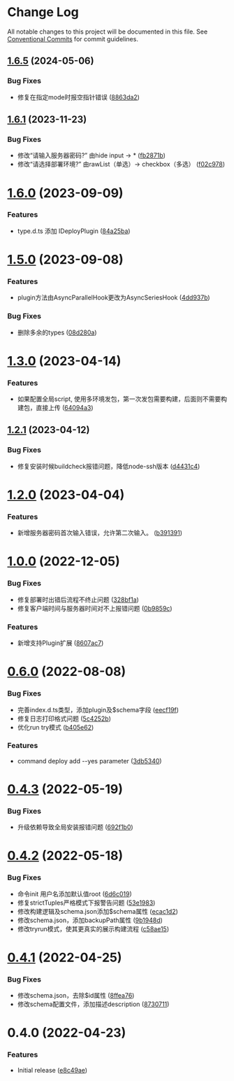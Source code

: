 # Change Log

All notable changes to this project will be documented in this file.
See [Conventional Commits](https://conventionalcommits.org) for commit guidelines.

## [1.6.5](https://github.com/Hyhello/deployed/compare/v1.6.1...v1.6.5) (2024-05-06)


### Bug Fixes

* 修复在指定mode时报空指针错误 ([8863da2](https://github.com/Hyhello/deployed/commit/8863da294913a9e8d343646ac0cae506f4a92de3))






## [1.6.1](https://github.com/Hyhello/deployed/compare/v1.6.0...v1.6.1) (2023-11-23)


### Bug Fixes

* 修改“请输入服务器密码?” 由hide input -> * ([fb2871b](https://github.com/Hyhello/deployed/commit/fb2871b98dc11f299cce1f8b4baada194533241f))
* 修改“请选择部署环境?” 由rawList（单选）->  checkbox（多选） ([f02c978](https://github.com/Hyhello/deployed/commit/f02c978c9ef5385bd457b81bf97ad21c643a2671))






# [1.6.0](https://github.com/Hyhello/deployed/compare/v1.5.0...v1.6.0) (2023-09-09)


### Features

* type.d.ts 添加 IDeployPlugin ([84a25ba](https://github.com/Hyhello/deployed/commit/84a25bac44419d742729d2b846fa8dd585d38587))






# [1.5.0](https://github.com/Hyhello/deployed/compare/v1.4.0...v1.5.0) (2023-09-08)


### Features

* plugin方法由AsyncParallelHook更改为AsyncSeriesHook ([4dd937b](https://github.com/Hyhello/deployed/commit/4dd937bb36da658187b574045e3bb5de9949d645))

### Bug Fixes

* 删除多余的types ([08d280a](https://github.com/Hyhello/deployed/commit/08d280a5481cbfc59bc98b53eb0d8842e11160c3))

# [1.3.0](https://github.com/Hyhello/deployed/compare/v1.2.1...v1.3.0) (2023-04-14)


### Features

* 如果配置全局script, 使用多环境发包，第一次发包需要构建，后面则不需要构建包，直接上传 ([64094a3](https://github.com/Hyhello/deployed/commit/64094a3a2dc498bf1dc521a34ebcc1e18e361c42))






## [1.2.1](https://github.com/Hyhello/deployed/compare/v1.2.0...v1.2.1) (2023-04-12)


### Bug Fixes

* 修复安装时候buildcheck报错问题，降低node-ssh版本 ([d4431c4](https://github.com/Hyhello/deployed/commit/d4431c42e2dcc5c7c61f87e76847c673989a11ed))





# [1.2.0](https://github.com/Hyhello/deployed/compare/v0.11.0...v1.2.0) (2023-04-04)


### Features

* 新增服务器密码首次输入错误，允许第二次输入。 ([b391391](https://github.com/Hyhello/deployed/commit/b391391c1ce7a973533efa70a02b4830301af942))






# [1.0.0](https://github.com/Hyhello/deployed/compare/v0.11.0...v1.0.0) (2022-12-05)

### Bug Fixes

* 修复部署时出错后流程不终止问题 ([328bf1a](https://github.com/Hyhello/deployed/commit/328bf1af28c8dfecc38c386b3c5b7ecd87e1abec))
* 修复客户端时间与服务器时间对不上报错问题 ([0b9859c](https://github.com/Hyhello/deployed/commit/0b9859cfab93816483d6b54d409ad3ec682b74ec))


### Features

* 新增支持Plugin扩展 ([8607ac7](https://github.com/Hyhello/deployed/commit/8607ac7cd45d0f122ce1e0a633a4918771436042))



# [0.6.0](https://github.com/Hyhello/deployed/compare/v0.4.3...v0.6.0) (2022-08-08)


### Bug Fixes

* 完善index.d.ts类型，添加plugin及$schema字段 ([eecf19f](https://github.com/Hyhello/deployed/commit/eecf19fc16047ab2004a7aab848b7cf291634ede))
* 修复日志打印格式问题 ([5c4252b](https://github.com/Hyhello/deployed/commit/5c4252b6e2255f9591c2e01770caf6e30d82e5a7))
* 优化run try模式 ([b405e62](https://github.com/Hyhello/deployed/commit/b405e629923bce20763eadf5e8c144db3ec947b7))


### Features

* command deploy add --yes parameter ([3db5340](https://github.com/Hyhello/deployed/commit/3db53402ed57107be0486f00fec17b36052f365f))






# [0.4.3](https://github.com/Hyhello/deployed/compare/v0.4.2...v0.4.3) (2022-05-19)


### Bug Fixes

* 升级依赖导致全局安装报错问题 ([692f1b0](https://github.com/Hyhello/deployed/commit/692f1b00a168d3c57f7b4350f048e0a17db9ace9))






# [0.4.2](https://github.com/Hyhello/deployed/compare/v0.4.1...v0.4.2) (2022-05-18)


### Bug Fixes

* 命令init 用户名添加默认值root ([6d6c019](https://github.com/Hyhello/deployed/commit/6d6c01972a2a328f7993d129e032b29c72af4d6a))
* 修复strictTuples严格模式下报警告问题 ([53e1983](https://github.com/Hyhello/deployed/commit/53e198319d50daa6e79d9b82931317af93c7bde1))
* 修改构建逻辑及schema.json添加$schema属性 ([ecac1d2](https://github.com/Hyhello/deployed/commit/ecac1d29952b816c53f66b5940a5252601a5f71d))
* 修改schema.json，添加backupPath属性 ([9b1948d](https://github.com/Hyhello/deployed/commit/9b1948d6799a08faf9799550df4f951758fbe6c9))
* 修改tryrun模式，使其更真实的展示构建流程 ([c58ae15](https://github.com/Hyhello/deployed/commit/c58ae156c82d29c84582d039bd10e76759364b7a))





# [0.4.1](https://github.com/Hyhello/deployed/compare/v0.4.0...v0.4.1) (2022-04-25)


### Bug Fixes

* 修改schema.json，去除$id属性 ([8ffea76](https://github.com/Hyhello/deployed/commit/8ffea76e508fc0c304178dc8dbf5f871e797b579))
* 修改schema配置文件，添加描述description ([8730711](https://github.com/Hyhello/deployed/commit/87307111a530df99832cca414d109cf3529caced))






# 0.4.0 (2022-04-23)


### Features

* Initial release ([e8c49ae](https://github.com/Hyhello/deployed/commit/e8c49aed5bbf4342b407fcca66e8b7e2909fd319))
